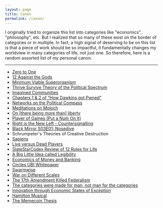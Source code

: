 ```yaml
---
layout: page
title: Canon
permalink: /canon/
---
```


I originally tried to organize this list into categories like "economics", "philosophy", etc. But I realized that so many of these exist on the border of categories or in multiple. In fact, a high signal of deserving to be on this list is that a piece of work should be so impactful, it fundamentally changes my worldview in many categories of life, not just one.  So therefore, here is a random assorted list of my personal canon.

---

- [Zero to One](https://www.amazon.com/Zero-One-Notes-Startups-Future/dp/0804139296)
- [12 Against the Gods](https://www.amazon.com/Twelve-Against-Gods-Story-Adventure/dp/1635765390)
- [Minimum Viable Superorganism](https://meltingasphalt.com/minimum-viable-superorganism/)
- [Thrive Survive Theory of the Political Spectrum](https://slatestarcodex.com/2013/03/04/a-thrivesurvive-theory-of-the-political-spectrum/)
- [Imagined Communities](https://a.co/d/ajNKJYS)
- [Chapters 1 & 2 of “How Dawkins got Pwned”](https://www.unqualified-reservations.org/2007/09/how-dawkins-got-pwned-part-1/)
- [Networks on the Political Compass](https://twitter.com/plinz/status/1302761198232850432)
- [Meditations on Moloch](https://slatestarcodex.com/2014/07/30/meditations-on-moloch/)
- [On [there being more than] liberty](https://devonzuegel.com/post/on-there-being-more-than-liberty)
- [Player of Games (Put a Num On It)](https://putanumonit.com/2018/08/22/player-of-games/)
- [Right is the New Left - Countersignalling](https://slatestarcodex.com/2014/04/22/right-is-the-new-left/)
- [Black Mirror S03E01: Nosedive](https://www.netflix.com/watch/80104627?trackId=14277283&tctx=-97%2C-97%2C%2C%2C%2C%2C%2C%2C70264888)
- Schrumpeter's Theories of Creative Destruction
- [Sapiens](https://a.co/d/frQo1OQ)
- [Live versus Dead Players](https://medium.com/@samo.burja/live-versus-dead-players-2b24f6e9eae2)
- [SlateStarCodex Review of 12 Rules for Life](https://slatestarcodex.com/2018/03/26/book-review-twelve-rules-for-life/)
- [A Big Little Idea called Legibility](https://www.ribbonfarm.com/2010/07/26/a-big-little-idea-called-legibility/)
- [Economics of Money and Banking](https://www.coursera.org/learn/money-banking)
- [Circles UBI Whitepaper](https://github.com/CirclesUBI/whitepaper)
- [Swarmwise](https://falkvinge.net/files/2013/04/Swarmwise-2013-by-Rick-Falkvinge-v1.1-2013Sep01.pdf)
- [War on Different Scales](http://www.sunnya97.com/blog/war-on-different-scales)
- [The 17th Amendment Killed Federalism](http://www.sunnya97.com/blog/the-17th-amendment-killed-federalism)
- [The categories were made for man, not man for the categories](https://slatestarcodex.com/2014/11/21/the-categories-were-made-for-man-not-man-for-the-categories/)
- [Innovation through Economic States of Exception](http://www.sunnya97.com/blog/innovation-through-economic-states-of-exception)
- [Hamilton Musical](https://www.youtube.com/watch?v=aPSWZUExZ8M)
- [The Memecoin Thesis](http://www.sunnya97.com/blog/the-memecoin-thesis)
